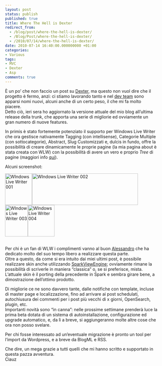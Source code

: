 ```yaml
---
layout: post
status: publish
published: true
title: Where The Hell is Dexter
redirect_from: 
  - /blog/post/where-the-hell-is-dexter/
  - /Blog/Post/where-the-hell-is-dexter/
  - /2010/07/14/where-the-hell-is-dexter/
date: 2010-07-14 16:40:00.000000000 +01:00
categories:
- Various
tags:
- MVC
- Dexter
- Asp
comments: true
---
```

<p>È un po’ che non faccio un post su <a title="Dexter Blog Engine Category" href="http://www.imperugo.tostring.it/categories/archive/Dexter" target="_blank">Dexter</a>, ma questo non vuol dire che il progetto è fermo, anzi: ci stiamo lavorando tanto e nel <a title="Dexter&#39;s staff" href="http://dexterblogengine.codeplex.com/team/view" rel="nofollow" target="_blank">dev team</a> sono apparsi nomi nuovi, alcuni anche di un certo peso, il che mi fa molto piacere.     <br />Detto ciò, ieri sera ho aggiornato la versione attuale del mio blog all’ultima release della trunk, che apporta una serie di migliorie ed ovviamente un gran numero di nuove features.</p>  <p>In primis è stato fortemente potenziato il supporto per Windows Live Writer che ora gestisce nativamente Tagging (con intellisense), Categorie Multiple (con sottocategorie), Abstract, Slug Customizzati e, dulcis in fundo, offre la possibilità di creare dinamicamente le proprie pagine (la mia pagina about è stata creata con WLW) con la possibilità di avere un vero e proprio <em>Tree</em> di pagine (maggiori info <a title="Dexter is growing: Dynamic Pages and better Windows Live Writer support" href="http://www.primordialcode.com/blog/post/dexter-dynamic-pages-windows-live-writer-support" rel="nofollow" target="_blank">qui</a>). </p>  <p>Alcuni screenshot:</p>  <p><a href="http://tostring.it/UserFiles/imperugo/WIndows%20Live%20Writer%20001_2.jpg" rel="shadowbox[DexterWLW]"><img style="border-right-width: 0px; display: inline; border-top-width: 0px; border-bottom-width: 0px; border-left-width: 0px" class="wlDisabledImage" title="WIndows Live Writer 001" border="0" alt="WIndows Live Writer 001" src="http://tostring.it/UserFiles/imperugo/WIndows%20Live%20Writer%20001_thumb.jpg" width="89" height="104" /></a><a href="http://tostring.it/UserFiles/imperugo/WIndows%20Live%20Writer%20002_2.jpg" rel="shadowbox[DexterWLW]"><img style="border-right-width: 0px; display: inline; border-top-width: 0px; border-bottom-width: 0px; border-left-width: 0px" class="wlDisabledImage" title="WIndows Live Writer 002" border="0" alt="WIndows Live Writer 002" src="http://tostring.it/UserFiles/imperugo/WIndows%20Live%20Writer%20002_thumb.jpg" width="349" height="104" /></a><a href="http://tostring.it/UserFiles/imperugo/WIndows%20Live%20Writer%20003_2.jpg" rel="shadowbox[DexterWLW]"><img style="border-right-width: 0px; display: inline; border-top-width: 0px; border-bottom-width: 0px; border-left-width: 0px" class="wlDisabledImage" title="WIndows Live Writer 003" border="0" alt="WIndows Live Writer 003" src="http://tostring.it/UserFiles/imperugo/WIndows%20Live%20Writer%20003_thumb.jpg" width="75" height="104" /></a><a href="http://tostring.it/UserFiles/imperugo/WIndows%20Live%20Writer%20004_2.jpg" rel="shadowbox[DexterWLW]"><img style="border-right-width: 0px; display: inline; border-top-width: 0px; border-bottom-width: 0px; border-left-width: 0px" class="wlDisabledImage" title="WIndows Live Writer 004" border="0" alt="WIndows Live Writer 004" src="http://tostring.it/UserFiles/imperugo/WIndows%20Live%20Writer%20004_thumb.jpg" width="88" height="104" /></a></p>  <p>   <br />Per chi è un fan di WLW i complimenti vanno al buon <a title="Alessandro Giorgetti&#39;s Blog" href="http://www.primordialcode.com/" rel="nofollow" target="_blank">Alessandro</a> che ha dedicato molto del suo tempo libero a realizzare questa parte.     <br />Oltre a questo, da come si era intuito dai miei ultimi post, è possibile realizzare skin anche utilizzando <a title="SparkViewEngine&#39;s psots" href="http://tostring.it/tags/archive/sparkviewengine" target="_blank">SparkViewEngine</a>; ovviamente rimane la possibilità di scriverle in maniera “classica” o, se si preferisce, mista.     <br />L’attuale skin è il porting della precedente in Spark e sembra girare bene, a dimostrazione dell’ottimo prodotto.</p>  <p>Di migliorie ce ne sono davvero tante, dalle notifiche con template, incluse di master page e localizzazione, fino ad arrivare ai post schedulati, autochiusura dei commenti per i post più vecchi di x giorni, OpenSearch, plugin, etc.    <br />Importanti novità sono “in canna”: nelle prossime settimane prenderà luce la prima beta dotata di un sistema di autoinstallazione, configurazione ed upgrade automatico, e, da lì a breve, si aggiungeranno molte altre cose che ora non posso svelare.</p>  <p>Per chi fosse interessato ad un’eventuale migrazione è pronto un tool per l’import da Wordpress, e a breve da BlogML e RSS.</p>  <p>Che dire, un mega grazie a tutti quelli che mi hanno scritto e supportato in questa pazza avventura.    <br />Ciauz</p>
